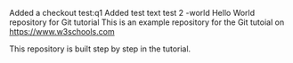 Added a checkout test:q1
Added test text test 2
-world
Hello World repository for Git tutorial
This is an example repository for the Git tutoial on https://www.w3schools.com

This repository is built step by step in the tutorial.
